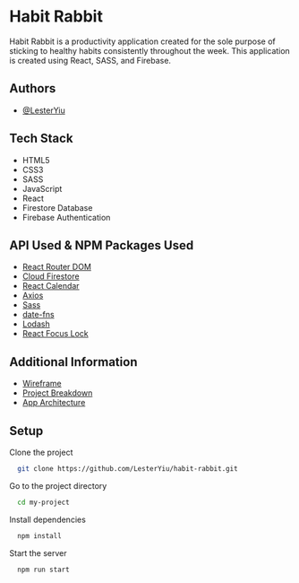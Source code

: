 
# Habit Rabbit


Habit Rabbit is a productivity application created for the sole purpose of sticking to healthy habits consistently throughout the week. This application is created using React, SASS, and Firebase.


## Authors

- [@LesterYiu](https://github.com/LesterYiu)

## Tech Stack

- HTML5
- CSS3
- SASS
- JavaScript
- React
- Firestore Database
- Firebase Authentication

## API Used & NPM Packages Used
- [React Router DOM](https://www.npmjs.com/package/react-router-dom)
- [Cloud Firestore](https://firebase.google.com/docs/firestore)
- [React Calendar](https://www.npmjs.com/package/react-calendar)
- [Axios](https://www.npmjs.com/package/axios)
- [Sass](https://www.npmjs.com/package/sass)
- [date-fns](https://www.npmjs.com/package/date-fns)
- [Lodash](https://www.npmjs.com/package/lodash)
- [React Focus Lock](https://www.npmjs.com/package/react-focus-lock)

## Additional Information

- [Wireframe](https://www.figma.com/file/cbfrwelKaoncfMkMSXqm5L/Productivity-App?node-id=0%3A1)
- [Project Breakdown](https://docs.google.com/document/d/1nDkiBIMwrB4UZc3AlbGazboqGq_I3uKY5P3Y8u3uVaE/edit?usp=sharing)
- [App Architecture](https://www.figma.com/file/nanDFZaWZYeTuLiIs9zS4j/Habit-Rabbit?node-id=0%3A1)

## Setup

Clone the project

```bash
  git clone https://github.com/LesterYiu/habit-rabbit.git
```

Go to the project directory

```bash
  cd my-project
```

Install dependencies

```bash
  npm install
```

Start the server

```bash
  npm run start
```

